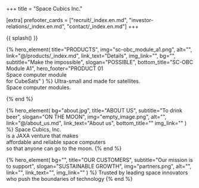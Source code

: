 +++
title = "Space Cubics Inc."

[extra]
prefooter_cards = ["recruit/_index.en.md", "investor-relations/_index.en.md", "contact/_index.en.md"]
+++

{{ splash() }}

{% hero_element(
	title="PRODUCTS",
	img="sc-obc_module_a1.png",
	alt="",
	link="@/products/_index.md",
	link_text="Details",
	img_link="",
	bg="",
	subtitle="Make the impossible",
	slogan="POSSIBLE",
	bottom_title="SC-OBC Module A1",
	hero_footer="PRODUCT 01 <br> Space computer module <br> for CubeSats"
) %}
Ultra-small and made for satellites.
<br>
Space computer modules.

{% end %}

{% hero_element(
	bg="about.jpg",
	title="ABOUT US",
	subtitle="To drink beer",
	slogan="ON THE MOON",
	img="empty_image.png",
	alt="",
	link="@/about_us.md",
	link_text="About us",
	bottom_title=""
	img_link=""
) %}
Space Cubics, Inc.
<br>is a JAXA venture that makes
<br>affordable and reliable space computers
<br>so that anyone can go to the moon.
{% end %}

{% hero_element(
	bg="",
	title="OUR CUSTOMERS",
	subtitle="Our mission is to support",
	slogan="SUSTAINABLE GROWTH",
	img="partners.png",
	alt="",
	link="",
	link_text="",
	img_link=""
) %}
Trusted by leading space innovators who push the boundaries of technology
{% end %}
